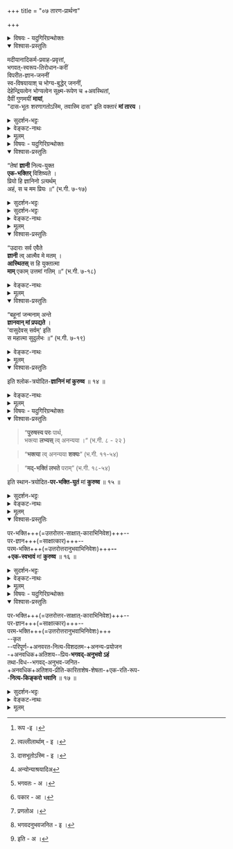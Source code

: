 +++
title = "०७ तारण-प्रार्थना"

+++
<details><summary>विषयः - यदुगिरिग्रन्थोक्तः</summary>

तत्त्व-तिरोधायक-स्वभाव-माया-तारण-प्रार्थना
</details>

<details open><summary>विश्वास-प्रस्तुतिः</summary>

मदीयानादिकर्म-प्रवाह-प्रवृत्तां,  
भगवत्-स्वरूप-तिरोधान-करीं  
विपरीत-ज्ञान-जननीं  
स्व-विषयायाश् च भोग्य-बुद्धेर् जननीं,  
देहेन्द्रियत्वेन भोग्यत्वेन सूक्ष्म-रूपेण च +अवस्थितां,  
दैवीं गुणमयीं **मायां**,  
"दास-भूतः शरणागतोऽस्मि, तवास्मि दास" इति वक्तारं **मां तारय** ।
</details>

<details><summary>सुदर्शन-भट्टः</summary>

अथ प्रकृतिः, मदीय इति । बीजाङ्कुरन्यायात् अनादिता ।

'गुणमाया समावृतः' (जि. स्तो. १-३) इत्यस्य अर्थमाह - भगवत्स्व रूप इति । विपरीतज्ञानं - देहे अहं धीः । भोग्यभोगोपकरण रूपत्वम्[^1_pg58] आह **देह** इत्य्-आदिना । **दैवीं** - त्वल्लीलार्थम्[^2_pg58] ।

[^1_pg58]: रूप -इ ।


[^2_pg58]: त्वल्लीलार्थाम् - इ ।


दासभूतं - **माम्** इति सम्बन्धः । शरणागतोऽस्मि[^1_pg59] **तवास्मि** इति  
पूर्वोत्तरखण्डार्थः । वक्तारम् - 'भवशरणमितीरयन्ति' (वि.पु. ३-७-३३) इति हि उच्यते ।

[^1_pg59]: दासभूतोऽस्मि - इ ।


</details>

<details><summary>वेङ्कट-नाथः</summary>


एवं कर्मनिवृत्तिः प्रार्थिता, अथ कर्महेतुप्रकृतिसम्बन्धनिवृत्तिः कर्मनिवृत्त्यैव भवन्त्यपि सर्वेश्वरबुद्धिविशेषाधीनेति ज्ञापयितुमभ्यर्थ्यते - **मदीय** इति । ईश्वरस्य वैषम्यनैर्घृण्यपरिहारार्थं **मदीय** इत्युक्तम् । अन्योन्याश्रय[^1_pg57] निवारणाय बीजाङ्कुरादिन्यायमभिप्रेत्याहअनादिकर्मप्रवाहप्रवृत्ताम् इति । प्रकृतिस्वरूपस्य पुरुषवत् अनादित्वात् तत्प्रवृत्तिमात्रे कर्महेतुकत्वमुक्तम् ।

[^1_pg57]: अन्योन्याश्रयादिअ

तत्र च, 'गुणमायासमावृतः' (जि. स्तो. १-३) इत्य्-आदि-प्रसिद्धम्प्रतिकूल प्रवृत्तित्रयं **भगवत्स्वरूप** इत्य्-आदिभिराह । भगवत्स्वरूपतिरोधानं नाम क्षेत्रज्ञानां भगवत्स्वरूपविषयज्ञानप्रसरनिरोधः । तथा च अत्यन्ततिरोधानाद सत्वबुद्धिम्, सामान्यतो विदितेऽपि भगवति[^3_pg58] सर्वाश्रयत्वादिधर्मतिरोधानादरत्वादिबुद्धिम्, तदन्येषु स्वनिष्ठत्वादिबुद्धिं च करोतीत्याह **विपरीतज्ञानजननीम्** इति । इदं च जीवस्वरूपतिरोधानतन्मूलदेहात्मभ्रमादेः उपलक्षणम् । एवं तत्त्वत्रयतिरोधानफलभूतं **विपरीतज्ञानान्तरमाहस्वविषयाया** इति । प्रकाशमानेषु वस्तुषु तिरोधानं नाम तत्तद्भेदकधर्मग्रहण निवारणम् । इदमेव हि सर्वत्र भ्रान्तेर्निदानम् । उक्तस्या प्याकार[^4_pg58] त्रयस्य हेतुभूतमवस्थाचतुष्टयं **देह** इत्य्-आदिभिरुच्यते । देहेन्द्रियत्वेन भोगायतनतया भोगोपकरणतया च । भोग्यत्वेन - शब्दादिगुणविशिष्टभूत पञ्चकरूपत्वेन । सूक्ष्मरूपेण - देहादिपरिणामरहितांशेन । सेयं प्रकृति रिदानीं चतुर्भिरपि अंशैरपकरोति । प्रलयदशायां तु सूक्ष्मरूपेणैव तिरोधानमात्रं करोतीति व्यवस्था 'देहयोगाद्वा सोऽपि ' (ब्र. सू. ३-२-५) इति सूत्रभाष्ये' द्रष्टव्या । ईदृश्याः प्रकृतेः दुरत्ययत्वं स्वतन्त्रलीलाप्रवृत्ततयेति 'दैवी ह्येषा गुणमयी' (भ.गी. ७-१४) इत्य्-आदिना त्वयैव गीतमिति सूचयति दैवीम् इति । तिरोधानादिहेतुभूतैरवस्थाचतुष्टयानुवृत्तेः बन्धहेतुभिः सत्त्वादिगुणैः प्रचुरतामाह - गुणमयीम् इति । 'सत्वादिगुणसमुदाय एव प्रकृतिः,' इति साङ्ख्यपक्षस्तु, 'गुणाः प्रकृतिसम्भवाः (भ.गी. १४-५) 'प्रकृतेर्गुणसम्मूढाः' (भ.गी.३-२९) इत्य्-आदि-व्यधिकरणप्रयोगबलात् निरस्तः ।

[^3_pg58]: भगवतः - अ ।


[^4_pg58]: पकार - आ ।

क्वचित्तु सत्वरजस्तमः शब्दानां द्रव्यपर्यन्तः प्रयोगः 'तद्गुणसारत्वात्तु तद्व्यपदेशः '(ब्र.सू. २-३-३९) इति न्यायेन नेतव्यः। एवमनन्तैर्विभागैर्व्यापारैः परिणामैः गुणैश्च प्रख्यातमाश्चर्यत्वं समाख्यविशेषेण आह - **मायाम्** इति । **मायां मां तारय** इति द्विकर्मकतयाऽन्वयः ।

**दासभूत** इत्य्-आदिभिर्मूलमन्त्रपदत्रयार्थः सूच्यते । 'दासभूताः स्वतः सर्वे,  
(मं.रा.स्तो.१२) 'आत्मदास्यं हरेः स्वाम्यम्' (वि.त.) इत्य्-आदि-प्रसिद्धं स्वभावतो दासत्वं च्विप्रत्ययाभावेन व्यज्यते । द्वयेऽपि **नार**-शब्दवाच्यानां जीवानां तात्पर्यवृत्त्या दासत्वं ग्राह्यम् । दूरं पलायितेऽपि मयि त्वत्सम्बन्धस्तावत् दुस्त्यजः । दास्यप्रतिबोधश्च मे सम्प्रति **जात** इति भावः । शरणागतोऽस्मि तवास्मि दासः इति पूर्वोत्तरखण्डार्थनिष्ठत्वं समुच्चित्योक्तम्।  
'स्वरूपभरलाभेषु तवैव न ममेति यत् ।  
प्रपन्नस्यानुसन्धानं सारं तदिह दर्शितम्' ॥  
अस्मि इति प्रार्थनाभिप्रायम् । दासोऽस्मि - दासवृत्तिपरः स्यामित्यर्थः ।  

अन्यथा तु दासभूत इत्युक्तस्यैव पुनर्वचनमात्रं स्यात् । शरणागतोऽस्मि तवास्मि दासः इति निर्देशौ प्रार्थनात्मनिक्षेपपरौ, इति केचित् । आर्तो वा दृप्तो वा द्वयवक्ताऽहं तव दयनीय इत्यभिप्रायेणाह - इति वक्तारम् इति । यद्यप्यत्र फलप्रार्थनार्थं प्रपत्तिकर्तृत्वानुवाद एव युक्तः, तथाऽपि तद्वचन कर्तृत्वानुवादः 'भव शरणमितीरयन्ति' (वि.पु. ३-७-३३) इत्याद्यभिप्रेत-वचनप्राशस्त्यादिव्यञ्जनार्थः । 

**माम्** - 'स्वयं मृत्पिण्डभूतस्य' (म.भा. शां. २९४-१९) इत्य्-आदि-प्रसिद्धं स्वरक्षणासमर्थम् । त्रिगुणद्रव्यस्य नित्यतया नाशाभावात् तारय इत्युक्तम् । एतेन, 'दुरत्यया' (भ.गी.७-११) इत्युक्तं स्वयत्नेन दुस्तरत्वम्, 'मामेव ये प्रपद्यन्ते' (भ.गी.७-११) इत्य्-आदिनाऽभिप्रेतं पराधीनतरणं च गम्यते । 

एवं नमः शब्दे निवर्तनीयतयाऽभिप्रेतस्य पापस्य भ्रमस्य प्रकृतिसम्बन्धस्य च मिथःकार्यत्वं कारणत्वं च यथायोगं द्रष्टव्यम् ॥

</details>


<details><summary>मूलम्</summary>

मदीयानादिकर्मप्रवाहप्रवृत्तां, भगवत्स्वरूप तिरोधानकरीं विपरीत ज्ञानजननीं स्वविषयायाश्च भोग्यबुद्धेर्जननीं, देहेन्द्रियत्वेन भोग्यत्वेन सूक्ष्मरूपेण च अवस्थितां, दैवीं गुणमयीं मायाम्, "दासभूतः शरणागतोऽस्मि तवास्मि दासः" इति वक्तारं मां तारय ।
</details>

<details><summary>विषयः - यदुगिरिग्रन्थोक्तः</summary>

स्वस्य गीतोक्त-परज्ञानप्रार्थना
</details>


<details open><summary>विश्वास-प्रस्तुतिः</summary>

“तेषां **ज्ञानी** नित्य-युक्त  
**एक-भक्तिर्** विशिष्यते ।  
प्रियो हि ज्ञानिनो ऽत्यर्थम्  
अहं, स च मम प्रियः ॥“   (भ.गी. ७-१७)
</details>

<details><summary>सुदर्शन-भट्टः</summary>

अथ चतुर्थ्यर्थम् इष्टप्राप्तिं प्रार्थयते तेषाम् इत्य्-आदिना ।
</details>

<details><summary>सुदर्शन-भट्टः</summary>

**परभक्ति**-स्थाने प्रपदनम् ।  
**पर-ज्ञान--परम-भक्ती** देह-सम्बन्ध-वेलायाम्  
उपासकस्य उपाय-कोटि-निविष्टे ।  
प्रपन्नस्य तु +उभय-कोटि-घटिते।

अतः **परज्ञानं** प्रार्थितं **तेषाम्** इत्य्-आदिना ।
</details>


<details><summary>वेङ्कट-नाथः</summary>

अथ निर्वेदमान्द्यात् ईषद्विलम्बक्षमाणामत्रत्यविशदज्ञानभक्तयोरपि कैङ्कर्योपयोगितया चतुर्थ्यभिप्रेतफलकोटिघटितत्वात् स्वयम्प्रयोजनं तदुभयं **तेषाम्** इत्य्-आदिना प्रार्थ्यते । 

> 'तत्-पाद-भक्ति-ज्ञानाभ्यां  
फलम् अन्यत् कदाचन ।  
न याचेत् पुरुषो[^1_pg60] विष्णुं  
याचनान्नश्यति ध्रुवम्' ॥  
( पाञ्चरात्रम्) 

इति तावन्मात्रप्रार्थना ह्यनुज्ञाता । 

[^1_pg60]: प्रणतोअ ।

अत्र **परभक्ति**-वचनं तदनन्तरभावि-पर-ज्ञान--परम-भक्त्योर् अप्य् उपलक्षणम् ।  
तच्च प्रतिवचनभागे व्यञ्जयिष्यते ।  
**ज्ञानी** 'प्रकृतिं विद्धि मे पराम्' (भ.गी.७-५) इत्य्-आदि-प्रतिपादित-भगवच्-छेषतैक-रसात्म-स्वरूप-वित्  
भगवन्तम् एव परम-प्राप्यं मन्वानः ।  
**नित्य-युक्तः** - ऐश्वर्याद्यर्थिनां स्वाभिलषितप्राप्तौ सिद्धायां भगवता योगो निवर्तते, ज्ञानिनस्तु च तथेति भावः ।  
**एकभक्तिः** - न तु प्रयोजनान्तरविभक्तभक्तिरित्यर्थः ।  
एतदुभयं **ज्ञानी** विशिष्यत इत्यस्य हेतुः ।  
**अत्यर्थम्** - अत्यभिधेयम्, सर्वज्ञेन सर्वशक्तिना मयाऽपि दुर्वचमिति भावः ।  
**स च मम प्रियः** इत्यत्रापि अत्यर्थम् इत्येतदनुषज्यते ।  
यद्वा, स्वप्रीत्यपेक्षया स्वभक्तप्रीतेः प्रकर्षोक्त्या स्तुतिः । 
</details>


<details><summary>मूलम्</summary>

“तेषां ज्ञानी नित्ययुक्त एकभक्तिर्विशिष्यते ।  
प्रियो हि ज्ञानिनोऽत्यर्थमहं स च मम प्रियः ॥“  
</details>

<details open><summary>विश्वास-प्रस्तुतिः</summary>

“उदाराः सर्व एवैते  
**ज्ञानी** त्व् आत्मैव मे मतम् ।  
**आस्थितस्** स हि युक्तात्मा  
**माम्** एकाम् उत्तमां गतिम् ॥“ (भ.गी. ७-१८)
</details>

<details><summary>वेङ्कट-नाथः</summary>

**आत्मैव** - सर्वान्तरात्मनो ममाप्यन्तरात्मैव ।  
नन्विदं प्रमाण-विरुद्धम् इत्यत्राह - **मे मतम्** इति ।  
प्रकृष्ट-प्रीति-विषयत्वेनातिवादान् न विरोधः ।  
तथाऽत्यादरे हेतुमाह - **आस्थित** इति ।  
**युक्तात्मा** - मद्-विरहस्यातिदुःसहतया  
मयि नित्य-योग-प्रवृत्तमनाः ।  
**अनुत्तमां गतिम्** - परमप्राप्यम् ।
</details>

<details><summary>मूलम्</summary>

“उदाराः सर्व एवैते ज्ञानी त्वात्मैव मे मतम् ।  
आस्थितः स हि युक्तात्मा मामेवानुत्तमां गतिम् ॥“  
</details>

<details open><summary>विश्वास-प्रस्तुतिः</summary>

“बहूनां जन्मनाम् अन्ते  
**ज्ञानवान् मां प्रपद्यते** ।  
'वासुदेवस् सर्वम्' इति  
स महात्मा सुदुर्लभः ॥“  (भ.गी. ७-१९)
</details>

<details><summary>वेङ्कट-नाथः</summary>

**जन्मनाम्** - पुण्यजन्मनाम् ।  
**ज्ञानवान्** - पूर्वोक्तज्ञानवान् । 'वासुदेवः सर्वमिति प्रपद्यते' इत्यन्वयः । सर्वम् - प्राप्यप्रापकादि । 'रामस्य व्यवसायज्ञः' (रा. सुं.१६-४) इत्य्-आदि-निदर्शितज्ञानविशेषवत्वात् महात्मत्वोक्तिः । 'महामनाः' (भ.गी.भा.७-१९) इति भाष्यम् । 

**सुदुर्लभः** - मत्तः प्रयोजनान्तरार्थिन आर्तादयोऽपि दुर्लभाः । 

अयं तु कर्म-वश्य-मध्ये  
भक्त-लाभार्थिना मया  
देशिकार्थिभिश् चान्यैः  
**सुदुर्लभः**, लब्धश् चेद् अयम् अलभ्य-लाभ इति भावः ।+++(5)+++ 

उक्तं हि श्रीपौष्करे -  

> 'दुर्लभा भगवद्-योग-  
भाविनो भुवि मानवाः ।  
तद्-दर्शनात् तदालापात्  
सुलभं शाश्वतं पदम्' ॥  
(पौ.सं.) इति ।  
</details>

<details><summary>मूलम्</summary>

“बहूनां जन्मनामन्ते ज्ञानवान् मां प्रपद्यते ।  
वासुदेवस्सर्वमिति स महात्मा सुदुर्लभः ॥“
</details>

<details open><summary>विश्वास-प्रस्तुतिः</summary>

इति श्लोक-त्रयोदित-**ज्ञानिनं मां कुरुष्व** ॥ १४ ॥
</details>

<details><summary>वेङ्कट-नाथः</summary>

**माम्** - 'अज्ञो जन्तुर् अनीशो ऽयम्' (म.भा. शां. १२-३६) इत्युक्तेषु मूर्धाभिषिक्तम् । **श्लोकत्रयोदितज्ञानिनं कुरुष्व** - क्रियाफलं त्वद्गामीत्यात्म नेपदेन व्यज्यते ।

अव्यवहितत्वाद् इह श्लोक-त्रय इत्युक्तम् ।
</details>


<details><summary>मूलम्</summary>

इति श्लोकत्रयोदित ज्ञानिनं मां कुरुष्व ॥ १४ ॥
</details>


<details><summary>विषयः - यदुगिरिग्रन्थोक्तः</summary>

स्वस्य गीतोक्त भक्तिज्ञानसम्पन्नत्वापादनप्रार्थना
</details>

<details open><summary>विश्वास-प्रस्तुतिः</summary>

> “**पुरुषस्य परः** पार्थ,  
भक्त्या **लभ्यस्** त्व् अनन्यया ।“    (भ.गी. ८ - २२ )

> “**भक्त्या** त्व् अनन्यया **शक्यः**”  (भ.गी. ११-५४)

> “**मद्-भक्तिं लभते** पराम्”  (भ.गी. १८-५४)

इति स्थान-त्रयोदित-**पर-भक्ति-युतं** मां **कुरुष्व** ॥ १५ ॥
</details>

<details><summary>सुदर्शन-भट्टः</summary>

अथ **परम-भक्ति**-प्रार्थनम् -  
**पुरुषः स पर** इत्य्-आदिना ।  

व्यवहितत्वात् **स्थान-त्रय** इत्युक्तं, न तु श्लोक-त्रय इति ।
</details>


<details><summary>वेङ्कट-नाथः</summary>

**परभक्ति**-श्लोकानां भिन्न-प्रकरण-स्थतया **स्थान-त्रय** इत्युक्तम् ।

**माम्** 'या प्रीतिरविवेकानाम्' (वि.पु. १-१९-२०) इत्युक्तेषु बाह्यविषयसक्तेष्वग्रगण्यम् ॥
</details>


<details><summary>मूलम्</summary>

"पुरुषः स परः पार्थ ! भक्त्या लभ्यस्त्वनन्यया", "भक्त्या त्वनन्यया शक्यः" "मद्भक्तिं लभते पराम्"  
इति स्थानत्रयोदित परभक्तियुक्तं मां कुरुष्व ।
</details>

<details open><summary>विश्वास-प्रस्तुतिः</summary>

पर-भक्ति+++(=उत्तरोत्तर-साक्षात्-काराभिनिवेश)+++--  
पर-ज्ञान+++(=साक्षात्कार)+++--  
परम-भक्ति+++(=उत्तरोत्तरानुभवाभिनिवेशः)+++**--  
+एक-स्वभावं** मां **कुरुष्व** ॥ १६ ॥  
</details>

<details><summary>सुदर्शन-भट्टः</summary>

अथ बन्ध-निवृत्तेर् अनन्तर-भाविनीः  
पर-भक्ति--पर-ज्ञान--परम-भक्तीः  
प्रार्थयते -**परभक्ति** इति ।  
अत एव हि **एक-स्वभावम्** इत्युक्तम् । पूर्ववद् अर्थः।
</details>

<details><summary>वेङ्कट-नाथः</summary>

अथ शरीरपात-समय-भाविनो बुद्ध्य्-आकारान् अभ्यर्थयते - **परभक्ति** इति ।  
अथवा, मुक्ति-दशा-भाविनां **पर-भक्त्य्**-आदीनाम् इदम् अपेक्षणम् ।  
**एकस्वभावत्वोक्तिर्** हि अत्रत्य परभक्त्यादिव्यवच्छेदार्था ।
</details>

<details><summary>मूलम्</summary>

परभक्तिपरज्ञानपरमभक्त्यैकस्वभावं मां कुरुष्व ॥ १६ ॥  
</details>

<details><summary>विषयः - यदुगिरिग्रन्थोक्तः</summary>

भगवति स्वस्य भक्ति-ज्ञानादि-सहकृत-नित्य-किङ्करत्व-सम्पत्ति-प्रार्थना
</details>

<details open><summary>विश्वास-प्रस्तुतिः</summary>

पर-भक्ति+++(=उत्तरोत्तर-साक्षात्-काराभिनिवेश)+++--  
पर-ज्ञान+++(=साक्षात्कार)+++--  
परम-भक्ति+++(=उत्तरोत्तरानुभवाभिनिवेशः)+++  
--कृत  
--परिपूर्ण-+अनवरत-नित्य-विशदतम-+अनन्य-प्रयोजन  
-+अनवधिक+अतिशय--प्रिय-**भगवद्-अनुभवो ऽहं**  
तथा-विध--भगवद्-अनुभव-जनित-  
+अनवधिक+अतिशय-प्रीति-कारिताशेष-शेषता-+एक-रति-रूप-  
-**नित्य-किङ्करो भवानि** ॥ १७ ॥  
</details>

<details><summary>सुदर्शन-भट्टः</summary>

अथ भगवज्-जनित[^1_pg62]-प्रीति--तत्-कारित-कैङ्कर्याणि प्रार्थयते **पर** इति ।  
पूर्ववद् अर्थः ।  
**शेषतैक-रति-रूप**-शब्दः बहुव्रीहिः ।

[^1_pg62]: भगवदनुभवजनित - इ ।

</details>

<details><summary>वेङ्कट-नाथः</summary>

उक्तानाम् एव तत्रत्य-पर-भक्त्य्-आदीनां सादरानुवादेन  
कैङ्कर्य-पर्यन्ततां याचते - पर इति ।  
अत्र त्वद् इति वक्तव्ये **भगवत्**-शब्दः अनुभाव्य-पौष्कल्य-स्फुटी-करणार्थः ।  
किङ्कर-विशेषणे **शेषतैक-रति-रूप**-शब्दे  
शेषतैक-रतिर् एव रूपं निरूपकं यस्येति भाव्यम् ।  
**भवानि** इति प्रार्थना ।  
त्वत्-किङ्कर-भावात् पूर्वम्  
असत्-कल्पो ऽहम् इति च[^2_pg62] सूच्यते ।  
एवं द्वयार्थो व्याख्यातः ॥

[^2_pg62]: इति - अ ।

सर्व-ज्ञेऽपि स्वतो देवे  
याच्ञा-विज्ञापनादिभिः ।  
तत्-तद्-इष्ट-**प्रदित्सात्मा**  
+++(याच्ञया)+++ प्रीतिर् एव **प्रसाध्यते** ॥  
तद् एव **चोदनोपज्ञम्**  
अ-पूर्वं तत्त्व-**वेदिनाम्** ।  
आराध्येन्द्राद्य्-अपायेऽपि  
फल-दानाय **तिष्ठति** ॥
</details>

<details><summary>मूलम्</summary>

परभक्ति परज्ञान परमभक्तिकृत परिपूर्णानवरत नित्यविशदतम अनन्यप्रयोजन अनवधिकातिशयप्रिय भगवदनुभवोऽहं, तथाविध भगवदनुभवजनित अनवधिकातिशय प्रीतिकारित अशेषावस्थोचित अशेषशेषतैकरतिरूप नित्यकिङ्करो भवानि ॥ १७ ॥  
</details>
